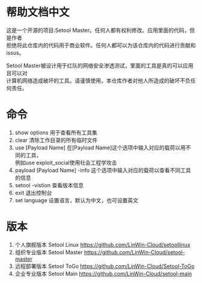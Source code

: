 # 帮助文档中文
这是一个开源的项目:Setool Master。任何人都有权利修改、应用里面的代码，但是作者<br />
拒绝将此仓库内的代码用于商业软件。任何人都可以为该仓库内的代码进行贡献和issus。<br />

Setool Master被设计用于红队的网络安全渗透测试，里面的工具是真的可以应用且可以对<br />
计算机网络造成破坏的工具。请谨慎使用，本仓库作者对他人所造成的破坏不负任何责任。

# 命令
1. show options 用于查看所有工具集
2. clear 清除工作目录的所有临时文件
3. use [Payload Name] 在[Payload Name]这个选项中输入对应的载荷以用不同的工具，<br />
   例如use exploit_social使用社会工程学攻击
4. payload [Payload Name] -info 这个选项中输入对应的载荷以查看不同工具的信息
5. setool -vistion 查看版本信息
6. exit 退出控制台
7. set language 设置语言，默认为中文，也可设置英文

# 版本
1. 个人旗舰版本 Setool Linux https://github.com/LinWin-Cloud/setoollinux
2. 组织专业版本 Setool Master https://github.com/LinWin-Cloud/setool-master
3. 远程部署版本 Setool ToGo https://github.com/LinWin-Cloud/Setool-ToGo
4. 企业专业版本 Setool Main https://github.com/LinWin-Cloud/setool-main
